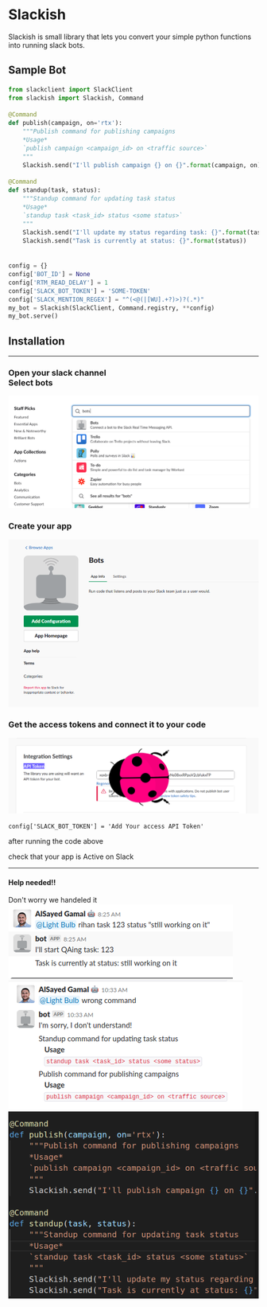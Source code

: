 Slackish
========
Slackish is small library that lets you convert your simple python functions into running slack bots.

Sample Bot
-----
```python
from slackclient import SlackClient
from slackish import Slackish, Command

@Command
def publish(campaign, on='rtx'):
    """Publish command for publishing campaigns
    *Usage*
    `publish campaign <campaign_id> on <traffic source>`
    """
    Slackish.send("I'll publish campaign {} on {}".format(campaign, on))

@Command
def standup(task, status):
    """Standup command for updating task status
    *Usage*
    `standup task <task_id> status <some status>`
    """
    Slackish.send("I'll update my status regarding task: {}".format(task))
    Slackish.send("Task is currently at status: {}".format(status))


config = {}
config['BOT_ID'] = None
config['RTM_READ_DELAY'] = 1
config['SLACK_BOT_TOKEN'] = 'SOME-TOKEN'
config['SLACK_MENTION_REGEX'] = "^(<@(|[WU].+?)>)?(.*)"
my_bot = Slackish(SlackClient, Command.registry, **config)
my_bot.serve()
```
<h2>Installation</h2>
<hr>
<h3> Open your slack channel 
<br>Select bots
</h3>
<img src="info/Selection_001.png">
<h3>Create your app</h3> 
<img src="info/Selection_002.png">

<h3>Get the access tokens and connect it to your code</h3> 
<img src="info/Selection_004.png">

```
config['SLACK_BOT_TOKEN'] = 'Add Your access API Token'
```
after running the code above

check that your app is Active on Slack 
<hr>

<h4>Help needed!!</h4>
Don't worry we handeled it
<img src="info/Selection_0055.png">
<img src="info/Selection_005.png">
<img src="info/Selection_006.png">

